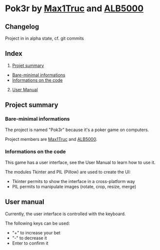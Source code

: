 # Pok3r by [Max1Truc](https://github.com/Max1Truc) and [ALB5000](https://github.com/Alb5000-Dev)

## Changelog

Project in in alpha state, cf. git commits

## Index

1. [Projet summary](#project-summary)
  - [Bare-minimal informations](#bare-minimal-summary)
  - [Informations on the code](#informations-on-the-code)
2. [User Manual](#user-manual)

## Project summary

### Bare-minimal informations

The project is named "Pok3r" because it's a poker game on computers.

Project members are [Max1Truc](https://github.com/Max1Truc) and [ALB5000](https://github.com/Alb5000-Dev).

### Informations on the code

This game has a user interface, see the User Manual to learn how to use it.

The modules Tkinter and PIL (Pillow) are used to create the UI:
  - Tkinter permits to show the interface in a cross-platform way
  - PIL permits to manipulate images (rotate, crop, resize, merge)

## User manual

Currently, the user interface is controlled with the keyboard.

The following keys can be used:
  - "+" to increase your bet
  - "-" to decrease it
  - Enter to confirm it
